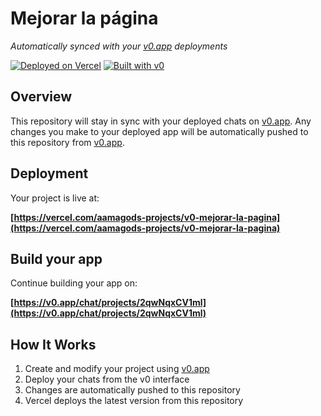 # Mejorar la página

*Automatically synced with your [v0.app](https://v0.app) deployments*

[![Deployed on Vercel](https://img.shields.io/badge/Deployed%20on-Vercel-black?style=for-the-badge&logo=vercel)](https://vercel.com/aamagods-projects/v0-mejorar-la-pagina)
[![Built with v0](https://img.shields.io/badge/Built%20with-v0.app-black?style=for-the-badge)](https://v0.app/chat/projects/2qwNqxCV1ml)

## Overview

This repository will stay in sync with your deployed chats on [v0.app](https://v0.app).
Any changes you make to your deployed app will be automatically pushed to this repository from [v0.app](https://v0.app).

## Deployment

Your project is live at:

**[https://vercel.com/aamagods-projects/v0-mejorar-la-pagina](https://vercel.com/aamagods-projects/v0-mejorar-la-pagina)**

## Build your app

Continue building your app on:

**[https://v0.app/chat/projects/2qwNqxCV1ml](https://v0.app/chat/projects/2qwNqxCV1ml)**

## How It Works

1. Create and modify your project using [v0.app](https://v0.app)
2. Deploy your chats from the v0 interface
3. Changes are automatically pushed to this repository
4. Vercel deploys the latest version from this repository
